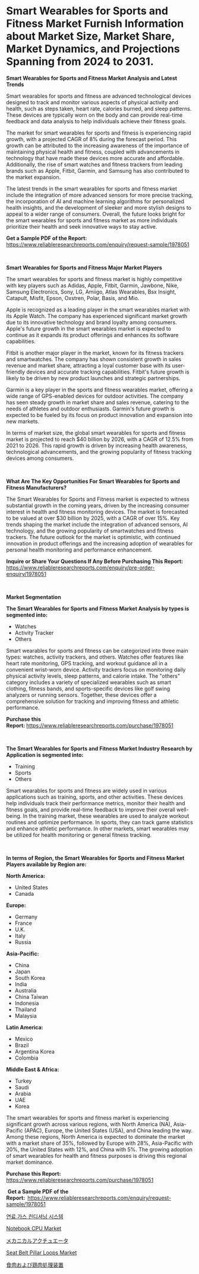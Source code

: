 <p><h1>Smart Wearables for Sports and Fitness Market Furnish Information about Market Size, Market Share, Market Dynamics, and Projections Spanning from 2024 to 2031.</h1></p><p><strong>Smart Wearables for Sports and Fitness Market Analysis and Latest Trends</strong></p>
<p><p>Smart wearables for sports and fitness are advanced technological devices designed to track and monitor various aspects of physical activity and health, such as steps taken, heart rate, calories burned, and sleep patterns. These devices are typically worn on the body and can provide real-time feedback and data analysis to help individuals achieve their fitness goals.</p><p>The market for smart wearables for sports and fitness is experiencing rapid growth, with a projected CAGR of 8% during the forecast period. This growth can be attributed to the increasing awareness of the importance of maintaining physical health and fitness, coupled with advancements in technology that have made these devices more accurate and affordable. Additionally, the rise of smart watches and fitness trackers from leading brands such as Apple, Fitbit, Garmin, and Samsung has also contributed to the market expansion.</p><p>The latest trends in the smart wearables for sports and fitness market include the integration of more advanced sensors for more precise tracking, the incorporation of AI and machine learning algorithms for personalized health insights, and the development of sleeker and more stylish designs to appeal to a wider range of consumers. Overall, the future looks bright for the smart wearables for sports and fitness market as more individuals prioritize their health and seek innovative ways to stay active.</p></p>
<p><strong>Get a Sample PDF of the Report:&nbsp;</strong> <a href="https://www.reliableresearchreports.com/enquiry/request-sample/1978051">https://www.reliableresearchreports.com/enquiry/request-sample/1978051</a></p>
<p>&nbsp;</p>
<p><strong>Smart Wearables for Sports and Fitness Major Market Players</strong></p>
<p><p>The smart wearables for sports and fitness market is highly competitive with key players such as Adidas, Apple, Fitbit, Garmin, Jawbone, Nike, Samsung Electronics, Sony, LG, Amiigo, Atlas Wearables, Bsx Insight, Catapult, Misfit, Epson, Oxstren, Polar, Basis, and Mio.</p><p>Apple is recognized as a leading player in the smart wearables market with its Apple Watch. The company has experienced significant market growth due to its innovative technology and brand loyalty among consumers. Apple's future growth in the smart wearables market is expected to continue as it expands its product offerings and enhances its software capabilities.</p><p>Fitbit is another major player in the market, known for its fitness trackers and smartwatches. The company has shown consistent growth in sales revenue and market share, attracting a loyal customer base with its user-friendly devices and accurate tracking capabilities. Fitbit's future growth is likely to be driven by new product launches and strategic partnerships.</p><p>Garmin is a key player in the sports and fitness wearables market, offering a wide range of GPS-enabled devices for outdoor activities. The company has seen steady growth in market share and sales revenue, catering to the needs of athletes and outdoor enthusiasts. Garmin's future growth is expected to be fueled by its focus on product innovation and expansion into new markets.</p><p>In terms of market size, the global smart wearables for sports and fitness market is projected to reach $40 billion by 2026, with a CAGR of 12.5% from 2021 to 2026. This rapid growth is driven by increasing health awareness, technological advancements, and the growing popularity of fitness tracking devices among consumers.</p></p>
<p>&nbsp;</p>
<p><strong>What Are The Key Opportunities For Smart Wearables for Sports and Fitness Manufacturers?</strong></p>
<p><p>The Smart Wearables for Sports and Fitness market is expected to witness substantial growth in the coming years, driven by the increasing consumer interest in health and fitness monitoring devices. The market is forecasted to be valued at over $30 billion by 2025, with a CAGR of over 15%. Key trends shaping the market include the integration of advanced sensors, AI technology, and the growing popularity of smartwatches and fitness trackers. The future outlook for the market is optimistic, with continued innovation in product offerings and the increasing adoption of wearables for personal health monitoring and performance enhancement.</p></p>
<p><strong>Inquire or Share Your Questions If Any Before Purchasing This Report:</strong> <a href="https://www.reliableresearchreports.com/enquiry/pre-order-enquiry/1978051">https://www.reliableresearchreports.com/enquiry/pre-order-enquiry/1978051</a></p>
<p>&nbsp;</p>
<p><strong>Market Segmentation</strong></p>
<p><strong>The Smart Wearables for Sports and Fitness Market Analysis by types is segmented into:</strong></p>
<p><ul><li>Watches</li><li>Activity Tracker</li><li>Others</li></ul></p>
<p><p>Smart wearables for sports and fitness can be categorized into three main types: watches, activity trackers, and others. Watches offer features like heart rate monitoring, GPS tracking, and workout guidance all in a convenient wrist-worn device. Activity trackers focus on monitoring daily physical activity levels, sleep patterns, and calorie intake. The "others" category includes a variety of specialized wearables such as smart clothing, fitness bands, and sports-specific devices like golf swing analyzers or running sensors. Together, these devices offer a comprehensive solution for tracking and improving fitness and athletic performance.</p></p>
<p><strong>Purchase this Report:&nbsp;</strong><a href="https://www.reliableresearchreports.com/purchase/1978051">https://www.reliableresearchreports.com/purchase/1978051</a></p>
<p>&nbsp;</p>
<p><strong>The Smart Wearables for Sports and Fitness Market Industry Research by Application is segmented into:</strong></p>
<p><ul><li>Training</li><li>Sports</li><li>Others</li></ul></p>
<p><p>Smart wearables for sports and fitness are widely used in various applications such as training, sports, and other activities. These devices help individuals track their performance metrics, monitor their health and fitness goals, and provide real-time feedback to improve their overall well-being. In the training market, these wearables are used to analyze workout routines and optimize performance. In sports, they can track game statistics and enhance athletic performance. In other markets, smart wearables may be utilized for health monitoring or general fitness tracking.</p></p>
<p>&nbsp;</p>
<p><strong>In terms of Region, the Smart Wearables for Sports and Fitness Market Players available by Region are:</strong></p>
<p>
    <p> <strong> North America: </strong>
        <ul>
            <li>United States</li>
            <li>Canada</li>
        </ul>
        </p> 
    <p> <strong> Europe: </strong>
        <ul>
            <li>Germany</li>
            <li>France</li>
            <li>U.K.</li>
            <li>Italy</li>
            <li>Russia</li>
        </ul>
        </p> 
    <p> <strong> Asia-Pacific: </strong>
        <ul>
            <li>China</li>
            <li>Japan</li>
            <li>South Korea</li>
            <li>India</li>
            <li>Australia</li>
            <li>China Taiwan</li>
            <li>Indonesia</li>
            <li>Thailand</li>
            <li>Malaysia</li>
        </ul>
        </p> 
    <p> <strong> Latin America: </strong>
        <ul>
            <li>Mexico</li>
            <li>Brazil</li>
            <li>Argentina Korea</li>
            <li>Colombia</li>
        </ul>
        </p> 
    <p> <strong> Middle East & Africa: </strong>
        <ul>
            <li>Turkey</li>
            <li>Saudi</li>
            <li>Arabia</li>
            <li>UAE</li>
            <li>Korea</li>
        </ul>
    </p>
    </p>
<p><p>The smart wearables for sports and fitness market is experiencing significant growth across various regions, with North America (NA), Asia-Pacific (APAC), Europe, the United States (USA), and China leading the way. Among these regions, North America is expected to dominate the market with a market share of 35%, followed by Europe with 28%, Asia-Pacific with 20%, the United States with 12%, and China with 5%. The growing adoption of smart wearables for health and fitness purposes is driving this regional market dominance.</p></p>
<p><strong>Purchase this Report: </strong><a href="https://www.reliableresearchreports.com/purchase/1978051">https://www.reliableresearchreports.com/purchase/1978051</a></p>
<p>&nbsp;<strong>Get a Sample PDF of the Report:&nbsp;&nbsp;</strong><a href="https://www.reliableresearchreports.com/enquiry/request-sample/1978051">https://www.reliableresearchreports.com/enquiry/request-sample/1978051</a></p>
<p><strong></strong></p>
<p><p><a href="https://github.com/nuekbpymrrz5/Market-Research-Report-List-1/blob/main/23724659855.md">연료 가스 컨디셔닝 시스템</a></p><p><a href="https://github.com/ashepherd82/Market-Research-Report-List-3/blob/main/notebook-cpu-market.md">Notebook CPU Market</a></p><p><a href="https://github.com/hilmi-2a/Market-Research-Report-List-1/blob/main/136456510728.md">メカニカルアクチュエータ</a></p><p><a href="https://issuu.com/reportprime-2/docs/seat-belt-pillar-loops-market-size-2030.pptx">Seat Belt Pillar Loops Market</a></p><p><a href="https://github.com/jkjreqjscoxx7/Market-Research-Report-List-1/blob/main/253574210727.md">食肉および鶏肉処理装置</a></p></p>